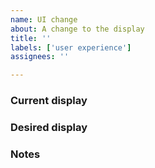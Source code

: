 ```yaml
---
name: UI change
about: A change to the display
title: ''
labels: ['user experience']
assignees: ''

---
```


### Current display


### Desired display


### Notes

